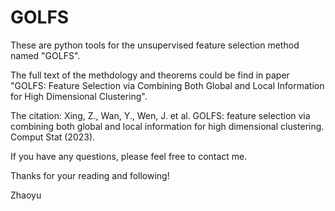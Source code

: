 # GOLFS

These are python tools for the unsupervised feature selection method named "GOLFS".

The full text of the methdology and theorems could be find in paper "GOLFS: Feature Selection via Combining Both Global and Local Information for High Dimensional Clustering". 

The citation: Xing, Z., Wan, Y., Wen, J. et al. GOLFS: feature selection via combining both global and local information for high dimensional clustering. Comput Stat (2023). 

If you have any questions, please feel free to contact me.

Thanks for your reading and following!


Zhaoyu

